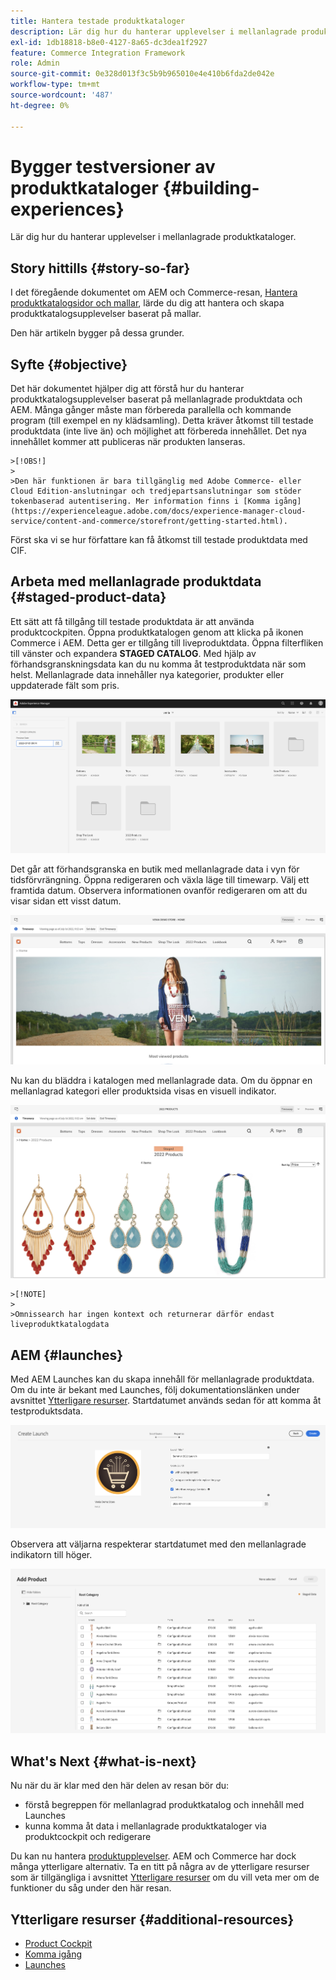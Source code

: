 ```yaml
---
title: Hantera testade produktkataloger
description: Lär dig hur du hanterar upplevelser i mellanlagrade produktkataloger.
exl-id: 1db18818-b8e0-4127-8a65-dc3dea1f2927
feature: Commerce Integration Framework
role: Admin
source-git-commit: 0e328d013f3c5b9b965010e4e410b6fda2de042e
workflow-type: tm+mt
source-wordcount: '487'
ht-degree: 0%

---
```


# Bygger testversioner av produktkataloger {#building-experiences}

Lär dig hur du hanterar upplevelser i mellanlagrade produktkataloger.

## Story hittills {#story-so-far}

I det föregående dokumentet om AEM och Commerce-resan, [Hantera produktkatalogsidor och mallar](catalog-templates.md), lärde du dig att hantera och skapa produktkatalogsupplevelser baserat på mallar.

Den här artikeln bygger på dessa grunder.

## Syfte {#objective}

Det här dokumentet hjälper dig att förstå hur du hanterar produktkatalogsupplevelser baserat på mellanlagrade produktdata och AEM. Många gånger måste man förbereda parallella och kommande program (till exempel en ny klädsamling). Detta kräver åtkomst till testade produktdata (inte live än) och möjlighet att förbereda innehållet. Det nya innehållet kommer att publiceras när produkten lanseras.

    >[!OBS!]
    >
    >Den här funktionen är bara tillgänglig med Adobe Commerce- eller Cloud Edition-anslutningar och tredjepartsanslutningar som stöder tokenbaserad autentisering. Mer information finns i [Komma igång](https://experienceleague.adobe.com/docs/experience-manager-cloud-service/content-and-commerce/storefront/getting-started.html).

Först ska vi se hur författare kan få åtkomst till testade produktdata med CIF.

## Arbeta med mellanlagrade produktdata {#staged-product-data}

Ett sätt att få tillgång till testade produktdata är att använda produktcockpiten. Öppna produktkatalogen genom att klicka på ikonen Commerce i AEM. Detta ger er tillgång till liveproduktdata. Öppna filterfliken till vänster och expandera **STAGED CATALOG**. Med hjälp av förhandsgranskningsdata kan du nu komma åt testproduktdata när som helst. Mellanlagrade data innehåller nya kategorier, produkter eller uppdaterade fält som pris.

![stage cockpit](assets/staged-cockpit.png)

Det går att förhandsgranska en butik med mellanlagrade data i vyn för tidsförvrängning. Öppna redigeraren och växla läge till timewarp. Välj ett framtida datum. Observera informationen ovanför redigeraren om att du visar sidan ett visst datum.

![tidsförvrängning för scenen](assets/staged-timewarp.png)

Nu kan du bläddra i katalogen med mellanlagrade data. Om du öppnar en mellanlagrad kategori eller produktsida visas en visuell indikator.

![stage plp](assets/staged-plp.png)

    >[!NOTE]
    >
    >Omnissearch har ingen kontext och returnerar därför endast liveproduktkatalogdata

## AEM {#launches}

Med AEM Launches kan du skapa innehåll för mellanlagrade produktdata. Om du inte är bekant med Launches, följ dokumentationslänken under avsnittet [Ytterligare resurser](#additional-resources). Startdatumet används sedan för att komma åt testproduktsdata.

![scenstart](assets/staged-launch.png)

Observera att väljarna respekterar startdatumet med den mellanlagrade indikatorn till höger.

![scenväljare](assets/staged-picker.png)

## What&#39;s Next {#what-is-next}

Nu när du är klar med den här delen av resan bör du:

* förstå begreppen för mellanlagrad produktkatalog och innehåll med Launches
* kunna komma åt data i mellanlagrade produktkataloger via produktcockpit och redigerare

Du kan nu hantera [produktupplevelser](product-experience-management.md). AEM och Commerce har dock många ytterligare alternativ. Ta en titt på några av de ytterligare resurser som är tillgängliga i avsnittet [Ytterligare resurser](#additional-resources) om du vill veta mer om de funktioner du såg under den här resan.

## Ytterligare resurser {#additional-resources}

* [Product Cockpit](/help/commerce-cloud/authoring/product-cockpit.md)
* [Komma igång](/help/commerce-cloud/getting-started.md)
* [Launches](/help/sites-cloud/authoring/launches/overview.md)

